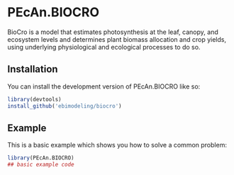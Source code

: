 # PEcAn.BIOCRO

<!-- badges: start -->

<!-- badges: end -->

BioCro is a model that estimates photosynthesis at the leaf, canopy, and ecosystem levels and determines plant biomass allocation and crop yields, using underlying physiological and ecological processes to do so.

## Installation

You can install the development version of PEcAn.BIOCRO like so:

``` r
library(devtools)
install_github('ebimodeling/biocro')
```

## Example

This is a basic example which shows you how to solve a common problem:

``` r
library(PEcAn.BIOCRO)
## basic example code
```
